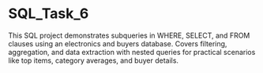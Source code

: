 # SQL_Task_6
This SQL project demonstrates subqueries in WHERE, SELECT, and FROM clauses using an electronics and buyers database. Covers filtering, aggregation, and data extraction with nested queries for practical scenarios like top items, category averages, and buyer details.
